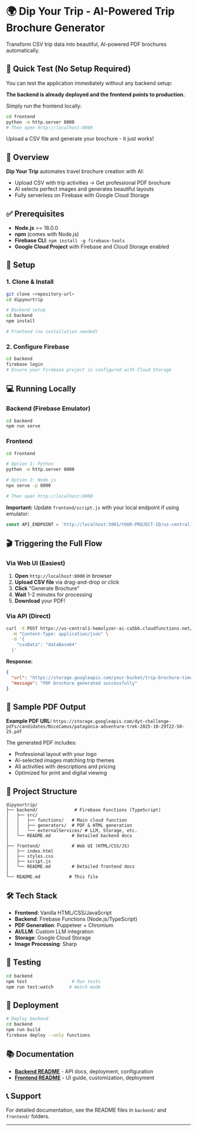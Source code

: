 # 🌍 Dip Your Trip - AI-Powered Trip Brochure Generator

Transform CSV trip data into beautiful, AI-powered PDF brochures automatically.


## 🧪 Quick Test (No Setup Required)

You can test the application immediately without any backend setup:

**The backend is already deployed and the frontend points to production.**

Simply run the frontend locally:

```bash
cd frontend
python -m http.server 8000
# Then open http://localhost:8000
```

Upload a CSV file and generate your brochure - it just works!

## 🎯 Overview

**Dip Your Trip** automates travel brochure creation with AI:
- Upload CSV with trip activities → Get professional PDF brochure
- AI selects perfect images and generates beautiful layouts
- Fully serverless on Firebase with Google Cloud Storage

## ✅ Prerequisites

- **Node.js** >= 18.0.0
- **npm** (comes with Node.js)
- **Firebase CLI**: `npm install -g firebase-tools`
- **Google Cloud Project** with Firebase and Cloud Storage enabled

## 🚀 Setup

### 1. Clone & Install

```bash
git clone <repository-url>
cd dipyourtrip

# Backend setup
cd backend
npm install

# Frontend (no installation needed)
```

### 2. Configure Firebase

```bash
cd backend
firebase login
# Ensure your Firebase project is configured with Cloud Storage
```

## 💻 Running Locally

### Backend (Firebase Emulator)

```bash
cd backend
npm run serve
```

### Frontend

```bash
cd frontend

# Option 1: Python
python -m http.server 8000

# Option 2: Node.js
npx serve -p 8000

# Then open http://localhost:8000
```

**Important:** Update `frontend/script.js` with your local endpoint if using emulator:
```javascript
const API_ENDPOINT = 'http://localhost:5001/YOUR-PROJECT-ID/us-central1/tripBrochureAgentGenerator';
```

## 🎬 Triggering the Full Flow

### Via Web UI (Easiest)

1. **Open** `http://localhost:8000` in browser
3. **Upload CSV file** via drag-and-drop or click
4. **Click** "Generate Brochure"
5. **Wait** 1-2 minutes for processing
6. **Download** your PDF!

### Via API (Direct)

```bash
curl -X POST https://us-central1-hemolyzer-ai-ca5bb.cloudfunctions.net/tripBrochureAgentGenerator \
  -H "Content-Type: application/json" \
  -d '{
    "csvData": "dataBase64"
  }'
```

**Response:**
```json
{
  "url": "https://storage.googleapis.com/your-bucket/trip-brochure-timestamp.pdf",
  "message": "PDF brochure generated successfully"
}
```

## 📄 Sample PDF Output

**Example PDF URL:** `https://storage.googleapis.com/dyt-challenge-pdfs/candidates/NicoCamus/patagonia-adventure-trek-2025-10-29T22-50-25.pdf`

The generated PDF includes:
- Professional layout with your logo
- AI-selected images matching trip themes
- All activities with descriptions and pricing
- Optimized for print and digital viewing

## 📁 Project Structure

```
dipyourtrip/
├── backend/              # Firebase Functions (TypeScript)
│   ├── src/
│   │   ├── functions/   # Main cloud function
│   │   ├── generators/  # PDF & HTML generation
│   │   └── externalServices/ # LLM, Storage, etc.
│   └── README.md        # Detailed backend docs
│
├── frontend/            # Web UI (HTML/CSS/JS)
│   ├── index.html
│   ├── styles.css
│   ├── script.js
│   └── README.md        # Detailed frontend docs
│
└── README.md           # This file
```

## 🛠️ Tech Stack

- **Frontend**: Vanilla HTML/CSS/JavaScript
- **Backend**: Firebase Functions (Node.js/TypeScript)
- **PDF Generation**: Puppeteer + Chromium
- **AI/LLM**: Custom LLM integration
- **Storage**: Google Cloud Storage
- **Image Processing**: Sharp

## 🧪 Testing

```bash
cd backend
npm test                 # Run tests
npm run test:watch      # Watch mode
```

## 🚀 Deployment

```bash
# Deploy backend
cd backend
npm run build
firebase deploy --only functions

```

## 📚 Documentation

- **[Backend README](backend/README.md)** - API docs, deployment, configuration
- **[Frontend README](frontend/README.md)** - UI guide, customization, deployment

## 📞 Support

For detailed documentation, see the README files in `backend/` and `frontend/` folders.

---
